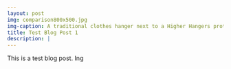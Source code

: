 ```yaml
---
layout: post
img: comparison800x500.jpg
img-caption: A traditional clothes hanger next to a Higher Hangers prototype. Space-saving features of Higher Hangers allow many closets to double (or more) in capacity and allow for enhanced functionality.
title: Test Blog Post 1
description: |
---
```

This is a test blog post. Ing